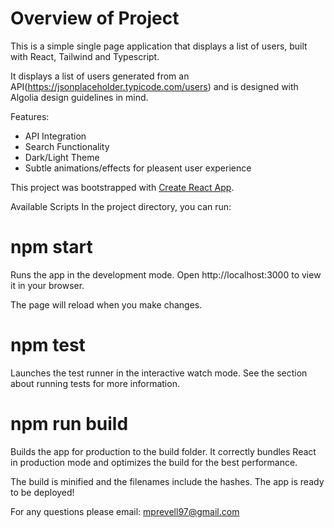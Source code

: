 # Overview of Project

This is a simple single page application that displays a list of users, built with React, Tailwind and Typescript. 

It displays a list of users generated from an API(https://jsonplaceholder.typicode.com/users) and is designed with Algolia design guidelines in mind.

Features:
- API Integration
- Search Functionality
- Dark/Light Theme
- Subtle animations/effects for pleasent user experience

This project was bootstrapped with [Create React App](https://github.com/facebook/create-react-app).

Available Scripts
In the project directory, you can run:

# npm start
Runs the app in the development mode.
Open http://localhost:3000 to view it in your browser.

The page will reload when you make changes.

# npm test
Launches the test runner in the interactive watch mode.
See the section about running tests for more information.

# npm run build
Builds the app for production to the build folder.
It correctly bundles React in production mode and optimizes the build for the best performance.

The build is minified and the filenames include the hashes.
The app is ready to be deployed!

For any questions please email: mprevell97@gmail.com
